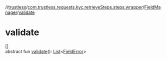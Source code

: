 //[trustless](../../../index.md)/[com.trustless.requests.kyc.retrieveSteps.steps.wrapper](../index.md)/[FieldManager](index.md)/[validate](validate.md)

# validate

[]\
abstract fun [validate](validate.md)(): [List](https://kotlinlang.org/api/latest/jvm/stdlib/kotlin.collections/-list/index.html)&lt;[FieldError](../../com.trustless.requests.kyc.retrieveSteps.steps.fields/-field-error/index.md)&gt;
